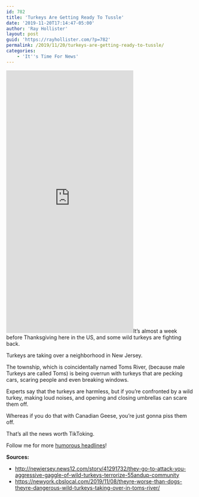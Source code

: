 ```yaml
---
id: 782
title: 'Turkeys Are Getting Ready To Tussle'
date: '2019-11-20T17:14:47-05:00'
author: 'Ray Hollister'
layout: post
guid: 'https://rayhollister.com/?p=782'
permalink: /2019/11/20/turkeys-are-getting-ready-to-tussle/
categories:
    - 'It''s Time For News'
---
```


<iframe allow="accelerometer; autoplay; encrypted-media; gyroscope; picture-in-picture" allowfullscreen="" frameborder="0" height="700" loading="lazy" src="https://www.tiktok.com/embed/6761514968463592709" width="340"></iframe>It’s almost a week before Thanksgiving here in the US, and some wild turkeys are fighting back.

Turkeys are taking over a neighborhood in New Jersey.

The township, which is coincidentally named Toms River, (because male Turkeys are called Toms) is being overrun with turkeys that are pecking cars, scaring people and even breaking windows.

Experts say that the turkeys are harmless, but if you’re confronted by a wild turkey, making loud noises, and opening and closing umbrellas can scare them off.

Whereas if you do that with Canadian Geese, you’re just gonna piss them off.

That’s all the news worth TikToking.

Follow me for more [humorous headlines](http://tiktok.com/@rayhollister3)!

**Sources:**

- <http://newjersey.news12.com/story/41291732/they-go-to-attack-you-aggressive-gaggle-of-wild-turkeys-terrorize-55andup-community>
- <https://newyork.cbslocal.com/2019/11/08/theyre-worse-than-dogs-theyre-dangerous-wild-turkeys-taking-over-in-toms-river/>